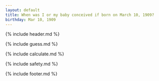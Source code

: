 ```yaml
---
layout: default
title: When was I or my baby conceived if born on March 10, 1909?
birthday: Mar 10, 1909
---
```


{% include header.md %}

{% include guess.md %}

{% include calculate.md %}

{% include safety.md %}

{% include footer.md %}



